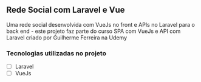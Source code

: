 ## Rede Social com Laravel e Vue
Uma rede social desenvolvida com VueJs no front e APIs no Laravel para o back end - este projeto faz parte do curso SPA com VueJs e API com Laravel criado por Guilherme Ferreira na Udemy

### Tecnologias utilizadas no projeto

 - [ ] Laravel
 - [ ] VueJs